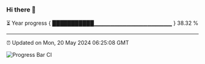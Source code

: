 ### Hi there 👋

⏳ Year progress { ███████████▁▁▁▁▁▁▁▁▁▁▁▁▁▁▁▁▁▁▁ } 38.32 %

---

⏰ Updated on Mon, 20 May 2024 06:25:08 GMT

![Progress Bar CI](https://github.com/ZhaoGui/ZhaoGui/workflows/Progress%20Bar%20CI/badge.svg)
